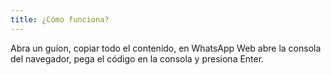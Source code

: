 ```yaml
---
title: ¿Cómo funciona?
---
```


Abra un guíon, copiar todo el contenido, en WhatsApp Web abre la consola del navegador, pega el código en la consola y presiona Enter.

